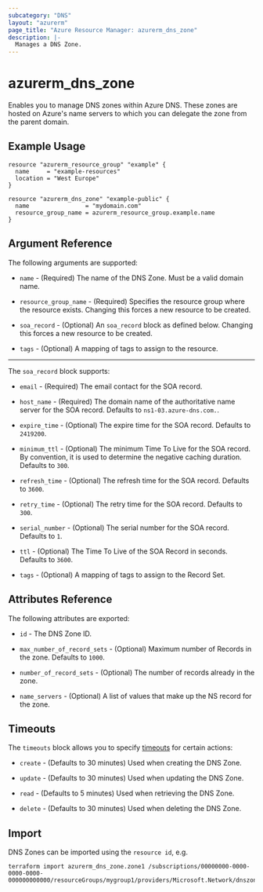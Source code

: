 ```yaml
---
subcategory: "DNS"
layout: "azurerm"
page_title: "Azure Resource Manager: azurerm_dns_zone"
description: |-
  Manages a DNS Zone.
---
```


# azurerm_dns_zone

Enables you to manage DNS zones within Azure DNS. These zones are hosted on Azure's name servers to which you can delegate the zone from the parent domain.

## Example Usage

```hcl
resource "azurerm_resource_group" "example" {
  name     = "example-resources"
  location = "West Europe"
}

resource "azurerm_dns_zone" "example-public" {
  name                = "mydomain.com"
  resource_group_name = azurerm_resource_group.example.name
}
```

## Argument Reference

The following arguments are supported:

* `name` - (Required) The name of the DNS Zone. Must be a valid domain name.

* `resource_group_name` - (Required) Specifies the resource group where the resource exists. Changing this forces a new resource to be created.

* `soa_record` - (Optional) An `soa_record` block as defined below. Changing this forces a new resource to be created.

* `tags` - (Optional) A mapping of tags to assign to the resource.

---

The `soa_record` block supports:

* `email` - (Required) The email contact for the SOA record.

* `host_name` - (Required) The domain name of the authoritative name server for the SOA record. Defaults to `ns1-03.azure-dns.com.`.

* `expire_time` - (Optional) The expire time for the SOA record. Defaults to `2419200`.

* `minimum_ttl` - (Optional) The minimum Time To Live for the SOA record. By convention, it is used to determine the negative caching duration. Defaults to `300`.

* `refresh_time` - (Optional) The refresh time for the SOA record. Defaults to `3600`.

* `retry_time` - (Optional) The retry time for the SOA record. Defaults to `300`.

* `serial_number` - (Optional) The serial number for the SOA record. Defaults to `1`.

* `ttl` - (Optional) The Time To Live of the SOA Record in seconds. Defaults to `3600`.

* `tags` - (Optional) A mapping of tags to assign to the Record Set.

## Attributes Reference

The following attributes are exported:

* `id` - The DNS Zone ID.

* `max_number_of_record_sets` - (Optional) Maximum number of Records in the zone. Defaults to `1000`.

* `number_of_record_sets` - (Optional) The number of records already in the zone.

* `name_servers` - (Optional) A list of values that make up the NS record for the zone.

## Timeouts

The `timeouts` block allows you to specify [timeouts](https://www.terraform.io/docs/configuration/resources.html#timeouts) for certain actions:

* `create` - (Defaults to 30 minutes) Used when creating the DNS Zone.

* `update` - (Defaults to 30 minutes) Used when updating the DNS Zone.

* `read` - (Defaults to 5 minutes) Used when retrieving the DNS Zone.

* `delete` - (Defaults to 30 minutes) Used when deleting the DNS Zone.

## Import

DNS Zones can be imported using the `resource id`, e.g.

```shell
terraform import azurerm_dns_zone.zone1 /subscriptions/00000000-0000-0000-0000-000000000000/resourceGroups/mygroup1/providers/Microsoft.Network/dnszones/zone1
```
